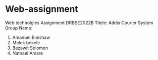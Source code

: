 # Web-assignment
Web technolgies Assignment
DRBSE2022B 
Titele: Addis Courier System
Group Name:
1. Amanuel Emishaw
2. Melek bekele
3. Bezawit Solomon
4. Natnael Amare

